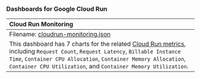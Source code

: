 ### Dashboards for Google Cloud Run

|Cloud Run Monitoring|
|:--------------------|
|Filename: [cloudrun-monitoring.json](cloudrun-monitoring.json)|
|This dashboard has 7 charts for the related [Cloud Run metrics](https://cloud.google.com/monitoring/api/metrics_gcp#gcp-run), including `Request Count`, `Request Latency`, `Billable Instance Time`, `Container CPU Allocation`, `Container Memory Allocation`, `Container CPU Utilization`, and `Container Memory Utilization`.|
